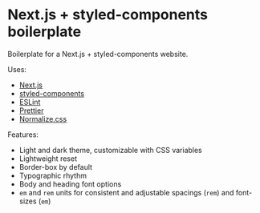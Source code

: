 # Next.js + styled-components boilerplate

Boilerplate for a Next.js + styled-components website.

Uses:

- [Next.js](https://nextjs.org/)
- [styled-components](https://styled-components.com/)
- [ESLint](https://eslint.org/)
- [Prettier](https://prettier.io/)
- [Normalize.css](https://necolas.github.io/normalize.css/)

Features:

- Light and dark theme, customizable with CSS variables
- Lightweight reset
- Border-box by default
- Typographic rhythm
- Body and heading font options
- `em` and `rem` units for consistent and adjustable spacings (`rem`) and font-sizes (`em`)

